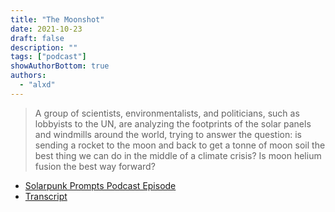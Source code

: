 ```yaml
---
title: "The Moonshot"
date: 2021-10-23
draft: false
description: ""
tags: ["podcast"]
showAuthorBottom: true
authors:
  - "alxd"
---
```


> A group of scientists, environmentalists, and politicians, such as lobbyists to the UN, are analyzing the footprints of the solar panels and windmills around the world, trying to answer the question: is sending a rocket to the moon and back to get a tonne of moon soil the best thing we can do in the middle of a climate crisis? Is moon helium fusion the best way forward?

- [Solarpunk Prompts Podcast Episode](https://podcast.tomasino.org/@SolarpunkPrompts/episodes/the-moonshot)
- [Transcript](https://wiki.tomasino.org/writing/Solarpunk-Prompts---The-Moonshot)
